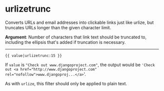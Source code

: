 # urlizetrunc

Converts URLs and email addresses into clickable links just like urlize, but truncates URLs longer than the given character limit.

**Argument**: Number of characters that link text should be truncated to, including the ellipsis that's added if truncation is necessary.

---

```htmldjango
{{ value|urlizetrunc:15 }}
```

If `value` is `"Check out www.djangoproject.com"`, the output would be `'Check out <a href="http://www.djangoproject.com" rel="nofollow">www.djangoproj...</a>`'.

As with `urlize`, this filter should only be applied to plain text.
